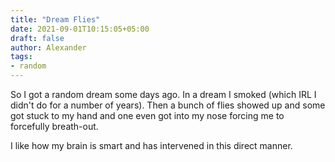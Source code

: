 ```yaml
---
title: "Dream Flies"
date: 2021-09-01T10:15:05+05:00
draft: false
author: Alexander
tags:
- random
---
```


So I got a random dream some days ago.
In a dream I smoked (which IRL I didn't do for a number of years).
Then a bunch of flies showed up and some got stuck to my hand and one even got into my nose forcing me to forcefully breath-out.

I like how my brain is smart and has intervened in this direct manner.
